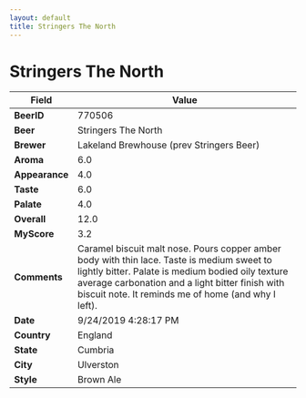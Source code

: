```yaml
---
layout: default
title: Stringers The North
---
```


# Stringers The North

| Field         | Value     |
|---------------|-----------|
| **BeerID** | 770506 |
| **Beer** | Stringers The North |
| **Brewer** | Lakeland Brewhouse (prev Stringers Beer) |
| **Aroma** | 6.0 |
| **Appearance** | 4.0 |
| **Taste** | 6.0 |
| **Palate** | 4.0 |
| **Overall** | 12.0 |
| **MyScore** | 3.2 |
| **Comments** | Caramel biscuit malt nose. Pours copper amber body with thin lace. Taste is medium sweet to lightly bitter. Palate is medium bodied oily texture average carbonation and a light bitter finish with biscuit note. It reminds me of home (and why I left). |
| **Date** | 9/24/2019 4:28:17 PM |
| **Country** | England |
| **State** | Cumbria |
| **City** | Ulverston |
| **Style** | Brown Ale |
